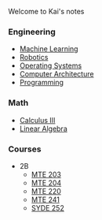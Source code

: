 Welcome to Kai's notes

### Engineering
- [Machine Learning](ML/Machine%20Learning.md)
- [Robotics](Robotics/Robotics.md)
- [Operating Systems](OS/Operating%20Systems.md)
- [Computer Architecture](Computer%20Architecture/Computer%20Architecture.md)
- [Programming](Programming/Programming.md)

### Math
- [Calculus III](Calculus/Calculus%20III.md)
- [Linear Algebra](Linear%20Algebra/Linear%20Algebra.md)

### Courses
- 2B
	- [MTE 203](2B/MTE%20203.md)
	- [MTE 204](2B/MTE%20204.md)
	- [MTE 220](2B/MTE%20220.md)
	- [MTE 241](2B/MTE%20241.md)
	- [SYDE 252](2B/SYDE%20252.md)